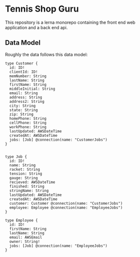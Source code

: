 # Tennis Shop Guru

This repository is a lerna monorepo containing the front end web application and a back end api.

## Data Model

Roughly the data follows this data model:

```
type Customer {
  id: ID!
  clientId: ID!
  memNumber: String
  lastName: String
  firstName: String
  middleInitial: String
  email: String
  address: String
  address2: String
  city: String
  state: String
  zip: String
  homePhone: String
  cellPhone: String
  workPhone: String
  lastUpdated: AWSDateTime
  createdAt: AWSDateTime
  jobs: [Job] @connection(name: "CustomerJobs")
}


type Job {
  id: ID!
  name: String
  racket: String
  tension: String
  gauge: String
  recieved: AWSDateTime
  finished: String
  stringName: String
  lastUpdated: AWSDateTime
  createdAt: AWSDateTime
  customer: Customer @connection(name: "CustomerJobs")
  employee: Employee @connection(name: "EmployeeJobs")
}

type Employee {
  id: ID!
  firstName: String
  lastName: String
  email: AWSEmail
  owner: String!
  jobs: [Job] @connection(name: "EmployeeJobs")
}
```
